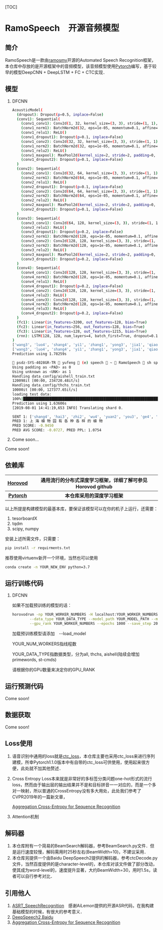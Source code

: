 [TOC]

# RamoSpeech　开源音频模型

## 简介

RamoSpeech是一款由[ramosmy](https://github.com/ramosmy)开源的Automated Speech Recognition框架，本仓库中存放的是开源框架中的音频模型，该音频模型使用[Pytorch](https://github.com/pytorch/pytorch)编写，基于较早的模型DeepCNN + DeepLSTM + FC + CTC实现．

## 模型

1. DFCNN

   ```bash
   AcousticModel(
     (dropout): Dropout(p=0.5, inplace=False)
     (conv1): Sequential(
       (conv1_conv1): Conv2d(1, 32, kernel_size=(3, 3), stride=(1, 1), padding=(1, 1), bias=False)
       (conv1_norm1): BatchNorm2d(32, eps=1e-05, momentum=0.1, affine=True, track_running_stats=True)
       (conv1_relu1): ReLU()
       (conv1_dropout1): Dropout(p=0.1, inplace=False)
       (conv1_conv2): Conv2d(32, 32, kernel_size=(3, 3), stride=(1, 1), padding=(1, 1))
       (conv1_norm2): BatchNorm2d(32, eps=1e-05, momentum=0.1, affine=True, track_running_stats=True)
       (conv1_relu2): ReLU()
       (conv1_maxpool): MaxPool2d(kernel_size=2, stride=2, padding=0, dilation=1, ceil_mode=False)
       (conv1_dropout2): Dropout(p=0.1, inplace=False)
     )
     (conv2): Sequential(
       (conv2_conv1): Conv2d(32, 64, kernel_size=(3, 3), stride=(1, 1), padding=(1, 1))
       (conv2_norm1): BatchNorm2d(64, eps=1e-05, momentum=0.1, affine=True, track_running_stats=True)
       (conv2_relu1): ReLU()
       (conv2_dropout1): Dropout(p=0.1, inplace=False)
       (conv2_conv2): Conv2d(64, 64, kernel_size=(3, 3), stride=(1, 1), padding=(1, 1))
       (conv2_norm2): BatchNorm2d(64, eps=1e-05, momentum=0.1, affine=True, track_running_stats=True)
       (conv2_relu2): ReLU()
       (conv2_maxpool): MaxPool2d(kernel_size=2, stride=2, padding=0, dilation=1, ceil_mode=False)
       (conv2_dropout2): Dropout(p=0.1, inplace=False)
     )
     (conv3): Sequential(
       (conv3_conv1): Conv2d(64, 128, kernel_size=(3, 3), stride=(1, 1), padding=(1, 1))
       (conv3_relu1): ReLU()
       (conv3_dropout1): Dropout(p=0.2, inplace=False)
       (conv3_norm1): BatchNorm2d(128, eps=1e-05, momentum=0.1, affine=True, track_running_stats=True)
       (conv3_conv2): Conv2d(128, 128, kernel_size=(3, 3), stride=(1, 1), padding=(1, 1))
       (conv3_norm2): BatchNorm2d(128, eps=1e-05, momentum=0.1, affine=True, track_running_stats=True)
       (conv3_relu2): ReLU()
       (conv3_maxpool): MaxPool2d(kernel_size=2, stride=2, padding=0, dilation=1, ceil_mode=False)
       (conv3_dropout2): Dropout(p=0.2, inplace=False)
     )
     (conv4): Sequential(
       (conv4_conv1): Conv2d(128, 128, kernel_size=(3, 3), stride=(1, 1), padding=(1, 1))
       (conv4_norm1): BatchNorm2d(128, eps=1e-05, momentum=0.1, affine=True, track_running_stats=True)
       (conv4_relu1): ReLU()
       (conv4_dropout1): Dropout(p=0.2, inplace=False)
       (conv4_conv2): Conv2d(128, 128, kernel_size=(3, 3), stride=(1, 1), padding=(1, 1))
       (conv4_relu2): ReLU()
       (conv4_conv3): Conv2d(128, 128, kernel_size=(3, 3), stride=(1, 1), padding=(1, 1))
       (conv4_norm2): BatchNorm2d(128, eps=1e-05, momentum=0.1, affine=True, track_running_stats=True)
       (conv4_relu3): ReLU()
       (conv4_dropout2): Dropout(p=0.2, inplace=False)
     )
     (fc1): Linear(in_features=3200, out_features=128, bias=True)
     (fc2): Linear(in_features=256, out_features=128, bias=True)
     (fc3): Linear(in_features=128, out_features=1215, bias=True)
     (rnn): LSTM(128, 128, num_layers=4, batch_first=True, dropout=0.1, bidirectional=True)
   )
   ['wang3', 'luo4', 'shang4', 'yi1', 'zhang1', 'yong3', 'jia1', 'qiao2', 'tou2', 'mo3', 'ji4', 'fan4', 'dian4', 'de', 'jie2', 'zhang4', 'dan1', 'shi2', 'fen1', 'yin3', 'ren2', 'zhu4', 'mu4']
   ['wang3', 'luo4', 'shang4', 'yi1', 'zhang1', 'yong3', 'jia1', 'qiao2', 'tou2', 'guo2', 'ji4', 'fan4', 'dian4', 'de', 'jie2', 'zhang4', 'dan1', 'shi2', 'fen1', 'yin3', 'ren2', 'zhu4', 'mu4']
   Prediction using 1.78259s
   
    psdz-SYS-4028GR-TR  yufeng  (e) speech  ~  RamoSpeech  sh speech2text.sh 
   Using padding as <PAD> as 0
   Using unknown as <UNK> as 1
   Handling data_config/aishell_train.txt
   120098it [00:00, 234720.48it/s]
   Handling data_config/thchs_train.txt
   10000it [00:00, 127377.65it/s]
   loading test data:
   100%|███████████████████████████████████████████████████████████████████████████████████████████████████████████████████████████| 7176/7176 [00:00<00:00, 259723.57it/s]
   Prediction using 1.63606s
   [2019-08-01 14:41:19,653 INFO] Translating shard 0.
   
   SENT 1: ['shang4', 'hai3', 'zhi2', 'wu4', 'yuan2', 'you3', 'ge4', 'zhong3', 'ge4', 'yang4', 'de', 'zhi2', 'wu4']
   PRED 1: 上 海 植 物 园 有 各 种 各 样 的 植 物
   PRED SCORE: -0.9450
   PRED AVG SCORE: -0.0727, PRED PPL: 1.0754
   ```

2. Come soon...

Come soon!

## 依赖库

| **[Horovod](https://github.com/horovod/horovod)** | **通用流行的分布式深度学习框架，详细了解可参见Horovod github** |
| :-----------------------------------------------: | :----------------------------------------------------------: |
| **[Pytorch](https://github.com/pytorch/pytorch)** |                 **本仓库采用的深度学习框架**                 |

以上所提是构建模型的最基本库，要保证该模型可以在你的机子上运行，还需要：

1. tesorboardX
2. tqdm
3. scipy, numpy

安装上述所需文件，只需要：

```bash
pip install -r requirments.txt
```

推荐使用virtuenv新开一个环境，当然也可以使用

```bash
conda create -n YOUR_NEW_ENV python=3.7
```

## 运行训练代码

1. DFCNN

   如果不加载预训练的模型的话：

   ```bash
   horovodrun -np YOUR_WORKER_NUMBERS -H localhost:YOUR_WORKER_NUMBERS python train.py \
           --data_type YOUR_DATA_TYPE --model_path YOUR_MODEL_PATH --model_name YOUR_MODEL_NAME \
           --gpu_rank YOUR_WORKER_NUMBERS --epochs 1000 --save_step 20 --batch_size YOUR_BATCH_SIZE
   ```

   加载预训练模型请添加　--load_model

   YOUR_NUM_WORKERS指线程数

   YOUR_DATA_TYPE指数据类型，分为all, thchs, aishell(陆续会增加primewords, st-cmds)

   请根据你的GPU数量来决定你的GPU_RANK

## 运行预测代码

Come soon!

## 数据获取

Come soon!

## Loss使用

1. 语音识别中通用的loss就是[ctc_loss](ftp://ftp.idsia.ch/pub/juergen/icml2006.pdf)，本仓库主要也采用ctc_loss来进行序列建模，所幸Pytorch1.1.0版本中有自带的ctc_loss可供使用，使用起来很方便，此处就不加其他赘述．

2. Cross Entropy Loss本来就是非常好的多标签分类问题one-hot形式的流行loss，然而由于输出层的输出结果并不是和目标拼音一一对应的，而是一个多对一映射，所以普通的CrossEntropy没有多大用处，此处我们参考了CVPR2019年的一篇新文章，

   [Aggregation Cross-Entropy for Sequence Recognition](https://arxiv.org/pdf/1904.08364.pdf)

3. Attention机制

## 解码器

1. 本仓库附有一个简易的BeamSearch解码器，参考BeamSearch.py文件．但是运行速度较慢，解码需用时25秒左右(BeamWidth=10)，不建议采用．
2. 本仓库另提供一个由Baidu DeepSpeech2提供的解码器，参考ctcDecode.py文件，当然百度提供的是character-level的，本仓库对该文件做了部分改动，使其成为word-level的，速度提升显著，大约BeamWidth=30，用时1.5s，读者可以自行参考对比．

## 引用他人

1. [ASRT_SpeechRecognition](https://github.com/nl8590687/ASRT_SpeechRecognition)　感谢AiLemon提供的开源ASR代码，在我构建基础模型的时候，有很大的参考意义．
2. [DeepSpeech2,Baidu](https://github.com/PaddlePaddle/DeepSpeech)
3. [Aggregation Cross-Entropy for Sequence Recognition](https://arxiv.org/pdf/1904.08364.pdf)

